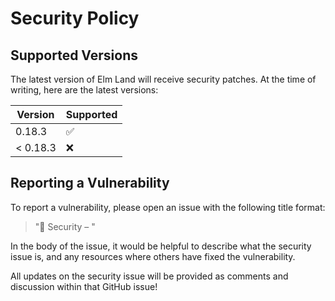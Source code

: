 # Security Policy

## Supported Versions

The latest version of Elm Land will receive security
patches. At the time of writing, here are the latest
versions:

| Version    | Supported          |
| ---------- | ------------------ |
| 0.18.3     | :white_check_mark: |
| < 0.18.3   | :x:                |

## Reporting a Vulnerability

To report a vulnerability, please open an issue with the following title format:

> "🔐 Security – <the problem goes here>"

In the body of the issue, it would be helpful to describe what the security issue is,
and any resources where others have fixed the vulnerability.

All updates on the security issue will be provided as comments and discussion within that
GitHub issue!

